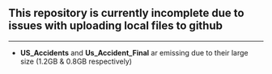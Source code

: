 ## This repository is currently incomplete due to issues with uploading local files to github
---
* **US_Accidents** and **Us_Accident_Final** ar emissing due to their large size (1.2GB & 0.8GB respectively) 
